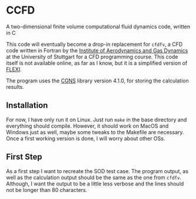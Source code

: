 
# CCFD

A two-dimensional finite volume computational fluid dynamics code, written in C

This code will eventually become a drop-in replacement for `cfdfv`, a CFD code written in Fortran by the [Institute of Aerodynamics and Gas Dynamics](http://www.iag.uni-stuttgart.de) at the University of Stuttgart for a CFD programming course. This code itself is not available online, as far as I know, but it is a simplified version of [FLEXI](https://www.flexi-project.org/).

The program uses the [CGNS](https://cgns.github.io/) library version 4.1.0, for storing the calculation results.

## Installation

For now, I have only run it on Linux. Just run `make` in the base directory and everything should compile. However, it should work on MacOS and Windows just as well, maybe some tweaks to the Makefile are necessary. Once a first working version is done, I will worry about other OSs.

## First Step

As a first step I want to recreate the SOD test case. The program output, as well as the calculation output should be the same as the one from `cfdfv`. Although, I want the output to be a little less verbose and the lines should not be longer than 80 characters.
